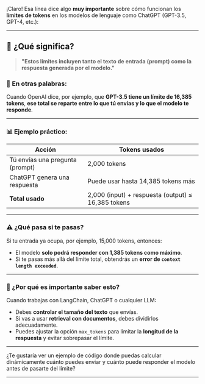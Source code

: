 ¡Claro! Esa línea dice algo **muy importante** sobre cómo funcionan los **límites de tokens** en los modelos de lenguaje como ChatGPT (GPT-3.5, GPT-4, etc.):

---

## 🧠 ¿Qué significa?

> **"Estos límites incluyen tanto el texto de entrada (prompt) como la respuesta generada por el modelo."**

### 🔹 En otras palabras:

Cuando OpenAI dice, por ejemplo, que **GPT-3.5 tiene un límite de 16,385 tokens**, **ese total se reparte entre lo que tú envías y lo que el modelo te responde**.

---

### 📊 Ejemplo práctico:

| Acción                          | Tokens usados                                      |
| ------------------------------- | -------------------------------------------------- |
| Tú envías una pregunta (prompt) | 2,000 tokens                                       |
| ChatGPT genera una respuesta    | Puede usar hasta 14,385 tokens más                 |
| **Total usado**                 | 2,000 (input) + respuesta (output) ≤ 16,385 tokens |

---

### ⚠️ ¿Qué pasa si te pasas?

Si tu entrada ya ocupa, por ejemplo, 15,000 tokens, entonces:

* El modelo **solo podrá responder con 1,385 tokens como máximo**.
* Si te pasas más allá del límite total, obtendrás un **error de `context length exceeded`**.

---

### 🧠 ¿Por qué es importante saber esto?

Cuando trabajas con LangChain, ChatGPT o cualquier LLM:

* Debes **controlar el tamaño del texto** que envías.
* Si vas a usar **retrieval con documentos**, debes dividirlos adecuadamente.
* Puedes ajustar la opción `max_tokens` para limitar la **longitud de la respuesta** y evitar sobrepasar el límite.

---

¿Te gustaría ver un ejemplo de código donde puedas calcular dinámicamente cuánto puedes enviar y cuánto puede responder el modelo antes de pasarte del límite?
****